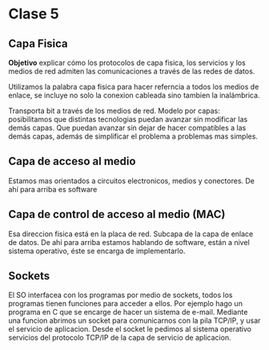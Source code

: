 # Clase 5

## Capa Fisica

**Objetivo** explicar cómo los protocolos de capa fisica, los servicios y los medios de red admiten las comunicaciones a través de las redes de datos.

Utilizamos la palabra capa fisica para hacer referncia a todos los medios de enlace, se incluye no solo la conexion cableada sino tambien la inalámbrica.

Transporta bit a través de los medios de red.
Modelo por capas: posibilitamos que distintas tecnologias puedan avanzar sin modificar las demás capas. Que puedan avanzar sin dejar de hacer compatibles a las demás capas, además de simplificar el problema a problemas mas simples.

## Capa de acceso al medio
Estamos mas orientados a circuitos electronicos, medios y conectores. De ahí para arriba es software

## Capa de control de acceso al medio (MAC)
Esa direccion fisica está en la placa de red. Subcapa de la capa de enlace de datos.
De ahí para arriba estamos hablando de software, están a nivel sistema operativo, éste se encarga de implementarlo. 

## Sockets

El SO interfacea con los programas por medio de sockets, todos los programas tienen funciones para acceder a ellos.
Por ejemplo hago un programa en C que se encarge de hacer un sistema de e-mail.
Mediante una funcion abrimos un socket para comunicarnos con la pila TCP/IP, y usar el servicio de aplicacion.
Desde el socket le pedimos al sistema operativo servicios del protocolo TCP/IP de la capa de servicio de aplicacion. 
